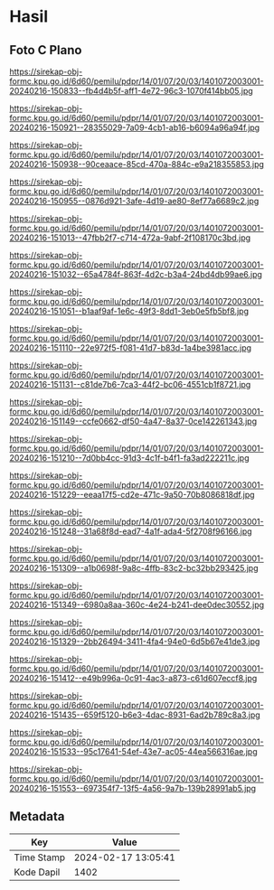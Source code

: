 # Hasil

## Foto C Plano

https://sirekap-obj-formc.kpu.go.id/6d60/pemilu/pdpr/14/01/07/20/03/1401072003001-20240216-150833--fb4d4b5f-aff1-4e72-96c3-1070f414bb05.jpg

https://sirekap-obj-formc.kpu.go.id/6d60/pemilu/pdpr/14/01/07/20/03/1401072003001-20240216-150921--28355029-7a09-4cb1-ab16-b6094a96a94f.jpg

https://sirekap-obj-formc.kpu.go.id/6d60/pemilu/pdpr/14/01/07/20/03/1401072003001-20240216-150938--90ceaace-85cd-470a-884c-e9a218355853.jpg

https://sirekap-obj-formc.kpu.go.id/6d60/pemilu/pdpr/14/01/07/20/03/1401072003001-20240216-150955--0876d921-3afe-4d19-ae80-8ef77a6689c2.jpg

https://sirekap-obj-formc.kpu.go.id/6d60/pemilu/pdpr/14/01/07/20/03/1401072003001-20240216-151013--47fbb2f7-c714-472a-9abf-2f108170c3bd.jpg

https://sirekap-obj-formc.kpu.go.id/6d60/pemilu/pdpr/14/01/07/20/03/1401072003001-20240216-151032--65a4784f-863f-4d2c-b3a4-24bd4db99ae6.jpg

https://sirekap-obj-formc.kpu.go.id/6d60/pemilu/pdpr/14/01/07/20/03/1401072003001-20240216-151051--b1aaf9af-1e6c-49f3-8dd1-3eb0e5fb5bf8.jpg

https://sirekap-obj-formc.kpu.go.id/6d60/pemilu/pdpr/14/01/07/20/03/1401072003001-20240216-151110--22e972f5-f081-41d7-b83d-1a4be3981acc.jpg

https://sirekap-obj-formc.kpu.go.id/6d60/pemilu/pdpr/14/01/07/20/03/1401072003001-20240216-151131--c81de7b6-7ca3-44f2-bc06-4551cb1f8721.jpg

https://sirekap-obj-formc.kpu.go.id/6d60/pemilu/pdpr/14/01/07/20/03/1401072003001-20240216-151149--ccfe0662-df50-4a47-8a37-0ce142261343.jpg

https://sirekap-obj-formc.kpu.go.id/6d60/pemilu/pdpr/14/01/07/20/03/1401072003001-20240216-151210--7d0bb4cc-91d3-4c1f-b4f1-fa3ad222211c.jpg

https://sirekap-obj-formc.kpu.go.id/6d60/pemilu/pdpr/14/01/07/20/03/1401072003001-20240216-151229--eeaa17f5-cd2e-471c-9a50-70b8086818df.jpg

https://sirekap-obj-formc.kpu.go.id/6d60/pemilu/pdpr/14/01/07/20/03/1401072003001-20240216-151248--31a68f8d-ead7-4a1f-ada4-5f2708f96166.jpg

https://sirekap-obj-formc.kpu.go.id/6d60/pemilu/pdpr/14/01/07/20/03/1401072003001-20240216-151309--a1b0698f-9a8c-4ffb-83c2-bc32bb293425.jpg

https://sirekap-obj-formc.kpu.go.id/6d60/pemilu/pdpr/14/01/07/20/03/1401072003001-20240216-151349--6980a8aa-360c-4e24-b241-dee0dec30552.jpg

https://sirekap-obj-formc.kpu.go.id/6d60/pemilu/pdpr/14/01/07/20/03/1401072003001-20240216-151329--2bb26494-3411-4fa4-94e0-6d5b67e41de3.jpg

https://sirekap-obj-formc.kpu.go.id/6d60/pemilu/pdpr/14/01/07/20/03/1401072003001-20240216-151412--e49b996a-0c91-4ac3-a873-c61d607eccf8.jpg

https://sirekap-obj-formc.kpu.go.id/6d60/pemilu/pdpr/14/01/07/20/03/1401072003001-20240216-151435--659f5120-b6e3-4dac-8931-6ad2b789c8a3.jpg

https://sirekap-obj-formc.kpu.go.id/6d60/pemilu/pdpr/14/01/07/20/03/1401072003001-20240216-151533--95c17641-54ef-43e7-ac05-44ea566316ae.jpg

https://sirekap-obj-formc.kpu.go.id/6d60/pemilu/pdpr/14/01/07/20/03/1401072003001-20240216-151553--697354f7-13f5-4a56-9a7b-139b28991ab5.jpg


## Metadata

| Key        | Value               |
| ---------- | ------------------- |
| Time Stamp | 2024-02-17 13:05:41 |
| Kode Dapil | 1402                |



